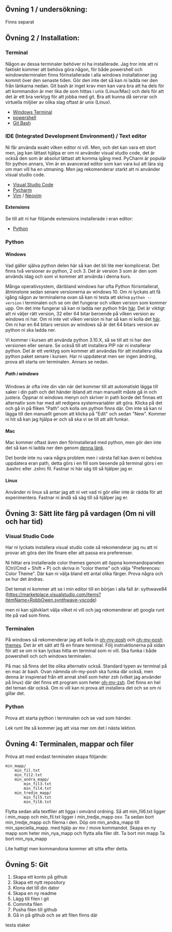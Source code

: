 ## Övning 1 / undersökning:

Finns separat

## Övning 2 / Installation:

### Terminal

Någon av dessa terminaler behöver ni ha installerade. Jag tror inte att ni faktiskt kommer att behöva göra någon, för både powershell och windowsterminalen finns förinstallerade i alla windows installationer jag kommit över den senaste tiden.
Gör den inte det så kan ni ladda ner den från länkarna nedan. Git bash är inget krav men kan vara bra att ha dels för att kommandon är mer lika de som hittas i unix (Linux/Mac) och dels för att det är ett bra verktyg för att jobba med git. Bra att kunna då servrar och virtuella miljöer av olika slag oftast är unix (Linux).

- [Windows Terminal](https://www.microsoft.com/en-us/p/windows-terminal/9n0dx20hk701?activetab=pivot:overviewtab)
- [powershell](https://docs.microsoft.com/en-us/powershell/scripting/install/installing-powershell?view=powershell-7.1)
- [Git Bash](https://git-scm.com/downloads)

### IDE (Integrated Development Environment) / Text editor

Ni får använda exakt vilken editor ni vill. Men, och det kan vara ett stort men, jag kan lättast hjälpa er om ni använder visual studio code, det är också den som är absolut lättast att komma igång med. PyCharm är populär för python annars, Vim är en avancerad editor som kan vara kul att lära sig om man vill ha en utmaning. Men jag rekomenderar starkt att ni använder visual studio code.

- [Visual Studio Code](https://code.visualstudio.com/download)
- [Pycharm](https://www.jetbrains.com/pycharm/download/#section=windows)
- [Vim](https://www.vim.org/download.php) / [Neovim](https://neovim.io/)

#### Extensions

Se till att ni har följande extensions installerade i eran editor:

- [Python](https://marketplace.visualstudio.com/items?itemName=ms-python.python)

### Python

#### Windows

Vad gäller själva python delen här så kan det bli lite mer komplicerat. Det finns två versioner av python, 2 och 3. Det är version 3 som är den som används idag och som vi kommer att använda i denna kurs.

Många operativsystem, däribland windows har ofta Python förisntallerat, åtminstone sedan senare versionerna av windows 10. Om ni lyckats att få igång någon av terminalerna ovan så kan ni testa att skriva `python --version` i terminalen och se om det fungerar och vilken version som kommer upp. Om det inte fungerar så kan ni ladda ner python från [här](https://www.python.org/downloads/windows/). Det är viktigt att ni väljer rätt version, 32 eller 64 bitar beroende på vilken version av windows ni har. Om ni inte vet vilken version ni har så kan ni kolla det [här](https://support.microsoft.com/en-us/help/13443/windows-which-operating-system). Om ni har en 64 bitars version av windows så är det 64 bitars version av python ni ska ladda ner.

Vi kommer i kursen att använda python 3.10.X, så se till att ni har den versionen eller senare. Se också till att installera PIP när ni installerar python. Det är ett verktyg som kommer att användas för att installera olika python paket senare i kursen. Har ni uppdaterat men ser ingen ändring, prova att starta om terminalen. Annars se nedan.

##### Path i windows

Windows är ofta inte din vän när det kommer till att automatiskt lägga till saker i din path och det händer ibland att man manuellt måste gå in och justera. Öppnar ni windows menyn och skriver in path borde det finnas ett alternativ som har med att redigera systemvariabler att göra. Klicka på det och gå in på fliken "Path" och kolla om python finns där. Om inte så kan ni lägga till den manuellt genom att klicka på "Edit" och sedan "New". Kommer ni hit så kan jag hjälpa er och så ska vi se till att allt funkar.

#### Mac

Mac kommer oftast även den förinstallerad med python, men gör den inte det så kan ni ladda ner den genom [denna länk](https://www.python.org/downloads/macos/).

Det borde inte nu vara några problem men i värsta fall kan även ni behöva uppdatera eran path, detta görs i en fill som beoende på terminal görs i en .bashrc eller .zshrc fil. Fastnar ni här säg till så hjälper jag er.

#### Linux

Använder ni linux så antar jag att ni vet vad ni gör eller inte är rädda för att experimentera. Fastnar ni ändå så säg till så hjälper jag er.

## Övning 3: Sätt lite färg på vardagen (Om ni vill och har tid)

### Visual Studio Code

Har ni lyckats installera visual studio code så rekomenderar jag nu att ni provar att göra den lite finare eller att passa era preferenser.

Ni hittar era installerade color themes genom att öppna kommandopanelen (Ctrl/Cmd + Shift + P) och skriva in "color theme" och välja "Preferences: Color Theme". Där kan ni välja bland ett antal olika färger. Prova några och se hur det ändras.

Det temat ni kommer att se i min editor till en början i alla fall är:
sythwave84 (https://marketplace.visualstudio.com/items?itemName=RobbOwen.synthwave-vscode)

men ni kan självklart välja vilket ni vill och jag rekomenderar att googla runt lite på vad som finns.

### Terminalen

På windows så rekomenderar jag att kolla in [oh-my-posh](https://ohmyposh.dev/docs/windows) och [oh-my-posh themes](https://ohmyposh.dev/docs/themes). Det är ett sätt att få en finare terminal. Följ instruktionerna på sidan för att se om ni kan lyckas hitta en terminal som ni vill. Ska funka i både powershell och och windows terminalen.

På mac så finns det lite olika alternativ också. Standard typen av terminal på en mac är bash. Ovan nämnda oh-my-posh ska funka där också, men denna är inspirerad från ett annat shell som heter zsh (vilket jag använder på linux) där det finns ett program som heter [oh-my-zsh](https://ohmyz.sh/). Det finns en hel del teman där också. Om ni vill kan ni prova att installera det och se om ni gillar det.

### Python

Prova att starta python i terminalen och se vad som händer.

Lek runt lite så kommer jag att visa mer om det i nästa lektion.

## Övning 4: Terminalen, mappar och filer

Pröva att med endast terminalen skapa följande:

```
min_mapp/
    min_fil.txt
    min_fil2.txt
    min_andra_mapp/
        min_fil3.txt
        min_fil4.txt
    min_tredje_mapp/
        min_fil5.txt
        min_fil6.txt
```

Flytta sedan alla textfiler att ligga i omvänd ordning. Så att min_fil6.txt ligger i min_mapp och min_fil.txt ligger i min_tredje_mapp osv.
Ta sedan bort min_tredje_mapp och filerna i den.
Döp om min_andra_mapp till min_speciella_mapp. med hjälp av mv / move kommandot.
Skapa en ny mapp som heter min_nya_mapp och flytta alla filer dit.
Ta bort min mapp
Ta bort min_nya_mapp

Lite hattigt men kommandona kommer att sitta efter detta.

## Övning 5: Git

1. Skapa ett konto på github
2. Skapa ett nytt repository
3. Klona det till din dator
4. Skapa en ny readme
5. Lägg till filen i git
6. Commita filen
7. Pusha filen till github
8. Gå in på github och se att filen finns där

testa staker
